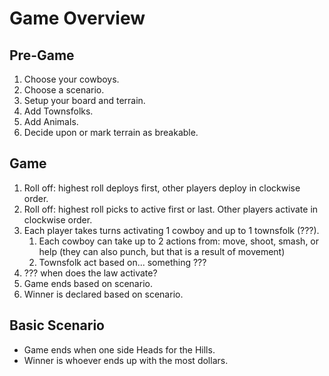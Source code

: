 # Game Overview

## Pre-Game

1. Choose your cowboys.
2. Choose a scenario.
3. Setup your board and terrain.
4. Add Townsfolks.
5. Add Animals.
6. Decide upon or mark terrain as breakable.

## Game

1. Roll off: highest roll deploys first, other players deploy in clockwise order.
2. Roll off: highest roll picks to active first or last. Other players activate in clockwise order.
3. Each player takes turns activating 1 cowboy and up to 1 townsfolk (???).
   1. Each cowboy can take up to 2 actions from: move, shoot, smash, or help (they can also punch, but that is a result of movement)
   2. Townsfolk act based on... something ???
4. ??? when does the law activate?
5. Game ends based on scenario.
6. Winner is declared based on scenario.


## Basic Scenario
- Game ends when one side Heads for the Hills.
- Winner is whoever ends up with the most dollars.
